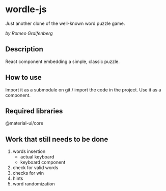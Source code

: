 # wordle-js
Just another clone of the well-known word puzzle game.

_by Romeo Graifenberg_

## Description
React component embedding a simple, classic puzzle.

## How to use
Import it as a submodule on git / import the code in the project.
Use it as a component.

## Required libraries
@material-ui/core

## Work that still needs to be done
1. words insertion
    - actual keyboard
    - keyboard component
2. check for valid words
3. checks for win
4. hints
5. word randomization